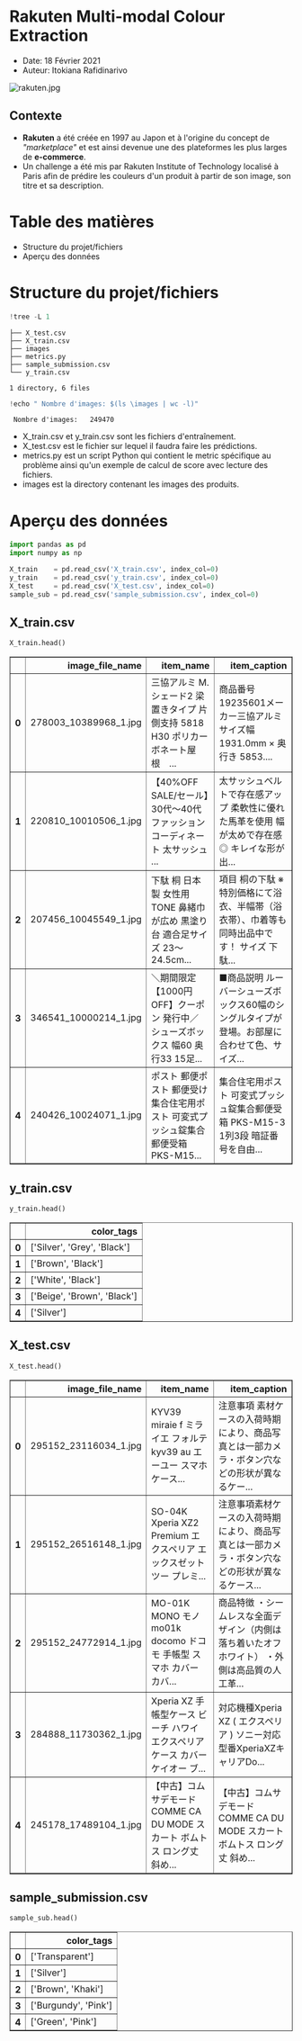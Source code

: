 # Rakuten Multi-modal Colour Extraction

- Date: 18 Février 2021
- Auteur: Itokiana Rafidinarivo

![rakuten.jpg](https://challengedata.ens.fr/logo/public/RIT_logo_big_YnFAcFo.jpg)
    
## Contexte
- **Rakuten** a été créée en 1997 au Japon et à l'origine du concept de *"marketplace"* et est ainsi devenue une des plateformes les plus larges de **e-commerce**.
- Un challenge a été mis par Rakuten Institute of Technology localisé à Paris afin de prédire les couleurs d'un produit à partir de son image, son titre et sa description.
    
# Table des matières
- Structure du projet/fichiers
- Aperçu des données 
    
# Structure du projet/fichiers


```python
!tree -L 1
```
    ├── X_test.csv
    ├── X_train.csv
    ├── images
    ├── metrics.py
    ├── sample_submission.csv
    └── y_train.csv
    
    1 directory, 6 files



```python
!echo " Nombre d'images: $(ls \images | wc -l)"
```

     Nombre d'images:   249470


- X_train.csv et y_train.csv sont les fichiers d'entraînement.
- X_test.csv est le fichier sur lequel il faudra faire les prédictions.
- metrics.py est un script Python qui contient le metric spécifique au problème ainsi qu'un
exemple de calcul de score avec lecture des fichiers.
- images est la directory contenant les images des produits.

# Aperçu des données


```python
import pandas as pd
import numpy as np
```


```python
X_train    = pd.read_csv('X_train.csv', index_col=0)
y_train    = pd.read_csv('y_train.csv', index_col=0)
X_test     = pd.read_csv('X_test.csv', index_col=0)
sample_sub = pd.read_csv('sample_submission.csv', index_col=0)
```

## X_train.csv


```python
X_train.head()
```




<div>
<style scoped>
    .dataframe tbody tr th:only-of-type {
        vertical-align: middle;
    }

    .dataframe tbody tr th {
        vertical-align: top;
    }

    .dataframe thead th {
        text-align: right;
    }
</style>
<table border="1" class="dataframe">
  <thead>
    <tr style="text-align: right;">
      <th></th>
      <th>image_file_name</th>
      <th>item_name</th>
      <th>item_caption</th>
    </tr>
  </thead>
  <tbody>
    <tr>
      <th>0</th>
      <td>278003_10389968_1.jpg</td>
      <td>三協アルミ M.シェード2 梁置きタイプ 片側支持 5818 H30 ポリカーボネート屋根　...</td>
      <td>商品番号19235601メーカー三協アルミサイズ幅 1931.0mm × 奥行き 5853....</td>
    </tr>
    <tr>
      <th>1</th>
      <td>220810_10010506_1.jpg</td>
      <td>【40%OFF SALE/セール】30代〜40代 ファッション コーディネート 太サッシュ ...</td>
      <td>太サッシュベルトで存在感アップ 柔軟性に優れた馬革を使用 幅が太めで存在感◎ キレイな形が出...</td>
    </tr>
    <tr>
      <th>2</th>
      <td>207456_10045549_1.jpg</td>
      <td>下駄 桐 日本製 女性用 TONE 鼻緒巾が広め 黒塗り台 適合足サイズ 23〜24.5cm...</td>
      <td>項目 桐の下駄 ※特別価格にて浴衣、半幅帯（浴衣帯）、巾着等も同時出品中です！ サイズ 下駄...</td>
    </tr>
    <tr>
      <th>3</th>
      <td>346541_10000214_1.jpg</td>
      <td>＼期間限定【1000円OFF】クーポン 発行中／ シューズボックス 幅60 奥行33 15足...</td>
      <td>■商品説明 ルーバーシューズボックス60幅のシングルタイプが登場。お部屋に合わせて色、サイズ...</td>
    </tr>
    <tr>
      <th>4</th>
      <td>240426_10024071_1.jpg</td>
      <td>ポスト 郵便ポスト 郵便受け 集合住宅用ポスト 可変式プッシュ錠集合郵便受箱 PKS-M15...</td>
      <td>集合住宅用ポスト 可変式プッシュ錠集合郵便受箱 PKS-M15-3 1列3段 暗証番号を自由...</td>
    </tr>
  </tbody>
</table>
</div>



## y_train.csv


```python
y_train.head()
```




<div>
<style scoped>
    .dataframe tbody tr th:only-of-type {
        vertical-align: middle;
    }

    .dataframe tbody tr th {
        vertical-align: top;
    }

    .dataframe thead th {
        text-align: right;
    }
</style>
<table border="1" class="dataframe">
  <thead>
    <tr style="text-align: right;">
      <th></th>
      <th>color_tags</th>
    </tr>
  </thead>
  <tbody>
    <tr>
      <th>0</th>
      <td>['Silver', 'Grey', 'Black']</td>
    </tr>
    <tr>
      <th>1</th>
      <td>['Brown', 'Black']</td>
    </tr>
    <tr>
      <th>2</th>
      <td>['White', 'Black']</td>
    </tr>
    <tr>
      <th>3</th>
      <td>['Beige', 'Brown', 'Black']</td>
    </tr>
    <tr>
      <th>4</th>
      <td>['Silver']</td>
    </tr>
  </tbody>
</table>
</div>



## X_test.csv


```python
X_test.head()
```




<div>
<style scoped>
    .dataframe tbody tr th:only-of-type {
        vertical-align: middle;
    }

    .dataframe tbody tr th {
        vertical-align: top;
    }

    .dataframe thead th {
        text-align: right;
    }
</style>
<table border="1" class="dataframe">
  <thead>
    <tr style="text-align: right;">
      <th></th>
      <th>image_file_name</th>
      <th>item_name</th>
      <th>item_caption</th>
    </tr>
  </thead>
  <tbody>
    <tr>
      <th>0</th>
      <td>295152_23116034_1.jpg</td>
      <td>KYV39 miraie f ミライエ フォルテ kyv39 au エーユー スマホ ケース...</td>
      <td>注意事項 素材ケースの入荷時期により、商品写真とは一部カメラ・ボタン穴などの形状が異なるケー...</td>
    </tr>
    <tr>
      <th>1</th>
      <td>295152_26516148_1.jpg</td>
      <td>SO-04K Xperia XZ2 Premium エクスペリア エックスゼットツー プレミ...</td>
      <td>注意事項素材ケースの入荷時期により、商品写真とは一部カメラ・ボタン穴などの形状が異なるケース...</td>
    </tr>
    <tr>
      <th>2</th>
      <td>295152_24772914_1.jpg</td>
      <td>MO-01K MONO モノ mo01k docomo ドコモ 手帳型 スマホ カバー カバ...</td>
      <td>商品特徴 ・シームレスな全面デザイン（内側は落ち着いたオフホワイト） ・外側は高品質の人工革...</td>
    </tr>
    <tr>
      <th>3</th>
      <td>284888_11730362_1.jpg</td>
      <td>Xperia XZ 手帳型ケース ビーチ ハワイ エクスペリア ケース カバー ケイオー ブ...</td>
      <td>対応機種Xperia XZ ( エクスペリア ) ソニー対応型番XperiaXZキャリアDo...</td>
    </tr>
    <tr>
      <th>4</th>
      <td>245178_17489104_1.jpg</td>
      <td>【中古】コムサデモード COMME CA DU MODE スカート ボムトス ロング丈 斜め...</td>
      <td>【中古】コムサデモード COMME CA DU MODE スカート ボムトス ロング丈 斜め...</td>
    </tr>
  </tbody>
</table>
</div>



## sample_submission.csv


```python
sample_sub.head()
```




<div>
<style scoped>
    .dataframe tbody tr th:only-of-type {
        vertical-align: middle;
    }

    .dataframe tbody tr th {
        vertical-align: top;
    }

    .dataframe thead th {
        text-align: right;
    }
</style>
<table border="1" class="dataframe">
  <thead>
    <tr style="text-align: right;">
      <th></th>
      <th>color_tags</th>
    </tr>
  </thead>
  <tbody>
    <tr>
      <th>0</th>
      <td>['Transparent']</td>
    </tr>
    <tr>
      <th>1</th>
      <td>['Silver']</td>
    </tr>
    <tr>
      <th>2</th>
      <td>['Brown', 'Khaki']</td>
    </tr>
    <tr>
      <th>3</th>
      <td>['Burgundy', 'Pink']</td>
    </tr>
    <tr>
      <th>4</th>
      <td>['Green', 'Pink']</td>
    </tr>
  </tbody>
</table>
</div>


